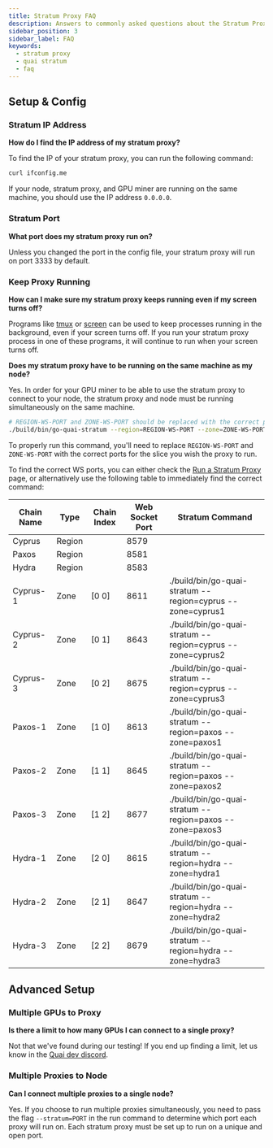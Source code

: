 ```yaml
---
title: Stratum Proxy FAQ
description: Answers to commonly asked questions about the Stratum Proxy.
sidebar_position: 3
sidebar_label: FAQ
keywords:
  - stratum proxy
  - quai stratum
  - faq
---
```


## Setup & Config

### Stratum IP Address

**How do I find the IP address of my stratum proxy?**

To find the IP of your stratum proxy, you can run the following command:

```bash
curl ifconfig.me
```

If your node, stratum proxy, and GPU miner are running on the same machine, you should use the IP address `0.0.0.0`.

### Stratum Port

**What port does my stratum proxy run on?**

Unless you changed the port in the config file, your stratum proxy will run on port 3333 by default.

### Keep Proxy Running

**How can I make sure my stratum proxy keeps running even if my screen turns off?**

Programs like [tmux](https://github.com/tmux/tmux/wiki) or [screen](https://www.gnu.org/software/screen/manual/screen.html) can be used to keep processes running in the background, even if your screen turns off. If you run your stratum proxy process in one of these programs, it will continue to run when your screen turns off.

**Does my stratum proxy have to be running on the same machine as my node?**

Yes. In order for your GPU miner to be able to use the stratum proxy to connect to your node, the stratum proxy and node must be running simultaneously on the same machine.

```bash
# REGION-WS-PORT and ZONE-WS-PORT should be replaced with the correct ports.
./build/bin/go-quai-stratum --region=REGION-WS-PORT --zone=ZONE-WS-PORT
```

To properly run this command, you'll need to replace `REGION-WS-PORT` and `ZONE-WS-PORT` with the correct ports for the slice you wish the proxy to run.

To find the correct WS ports, you can either check the [Run a Stratum Proxy](/participate/stratum-proxy/run-stratum.md#run) page, or alternatively use the following table to immediately find the correct command:

| Chain Name | Type   | Chain Index | Web Socket Port | Stratum Command                                            |
| ---------- | ------ | ----------- | --------------- | ---------------------------------------------------------- |
| Cyprus     | Region |             | 8579            |                                                            |
| Paxos      | Region |             | 8581            |                                                            |
| Hydra      | Region |             | 8583            |                                                            |
| Cyprus-1   | Zone   | [0 0]       | 8611            | ./build/bin/go-quai-stratum --region=cyprus --zone=cyprus1 |
| Cyprus-2   | Zone   | [0 1]       | 8643            | ./build/bin/go-quai-stratum --region=cyprus --zone=cyprus2 |
| Cyprus-3   | Zone   | [0 2]       | 8675            | ./build/bin/go-quai-stratum --region=cyprus --zone=cyprus3 |
| Paxos-1    | Zone   | [1 0]       | 8613            | ./build/bin/go-quai-stratum --region=paxos --zone=paxos1   |
| Paxos-2    | Zone   | [1 1]       | 8645            | ./build/bin/go-quai-stratum --region=paxos --zone=paxos2   |
| Paxos-3    | Zone   | [1 2]       | 8677            | ./build/bin/go-quai-stratum --region=paxos --zone=paxos3   |
| Hydra-1    | Zone   | [2 0]       | 8615            | ./build/bin/go-quai-stratum --region=hydra --zone=hydra1   |
| Hydra-2    | Zone   | [2 1]       | 8647            | ./build/bin/go-quai-stratum --region=hydra --zone=hydra2   |
| Hydra-3    | Zone   | [2 2]       | 8679            | ./build/bin/go-quai-stratum --region=hydra --zone=hydra3   |

## Advanced Setup

### Multiple GPUs to Proxy

**Is there a limit to how many GPUs I can connect to a single proxy?**

Not that we've found during our testing! If you end up finding a limit, let us know in the [Quai dev discord](https://discord.gg/s8y8asPwNC).

### Multiple Proxies to Node

**Can I connect multiple proxies to a single node?**

Yes. If you choose to run multiple proxies simultaneously, you need to pass the flag `--stratum=PORT` in the run command to determine which port each proxy will run on. Each stratum proxy must be set up to run on a unique and open port.
